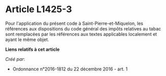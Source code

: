 # Article L1425-3

Pour l'application du présent code à Saint-Pierre-et-Miquelon, les  références aux dispositions du code général des impôts
relatives au  tabac sont remplacées par les références aux textes applicables  localement et ayant le même objet.

**Liens relatifs à cet article**

_Créé par_:

  - Ordonnance n°2016-1812 du 22 décembre 2016 - art. 1
